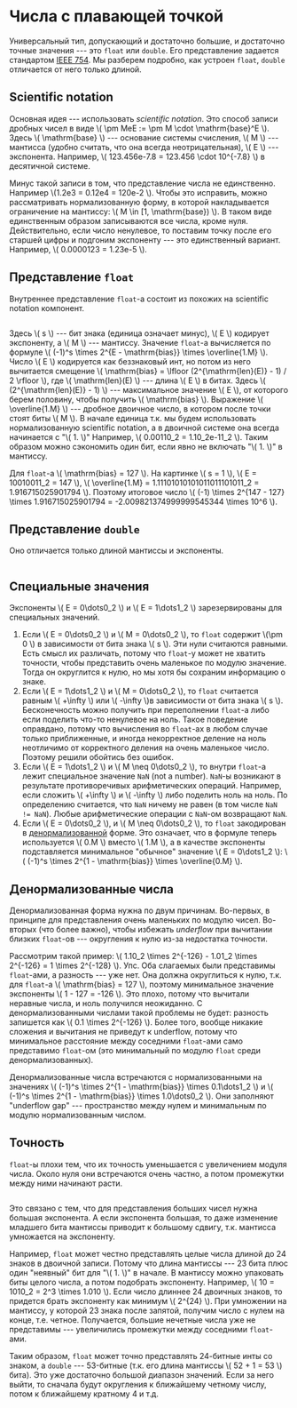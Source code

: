# Числа с плавающей точкой

Универсальный тип, допускающий и достаточно большие, и достаточно точные
значения --- это `float` или `double`. Его представление задается стандартом
[IEEE 754](https://en.wikipedia.org/wiki/IEEE_754). Мы разберем подробно, как
устроен `float`, `double` отличается от него только длиной.

## Scientific notation

Основная идея --- использовать _scientific notation_. Это способ записи
дробных чисел в виде \\( \\pm MeE := \\pm M \cdot \\mathrm{base}^E  \\). Здесь
\\( \\mathrm{base} \\) --- основание системы счисления, \\( M \\) ---
мантисса (удобно считать, что она всегда неотрицательная), \\( E \\) ---
экспонента. Например, \\( 123.456e-7.8 = 123.456 \cdot 10^{-7.8} \\) в
десятичной системе.

Минус такой записи в том, что представление числа не единственно. Например
\\(1.2e3 = 0.12e4 = 120e-2 \\). Чтобы это исправить, можно рассматривать
нормализованную форму, в которой накладывается ограничение на мантиссу: \\( M
\in [1, \\mathrm{base}) \\). В таком виде единственным образом записываются все
числа, кроме нуля. Действительно, если число ненулевое, то поставим точку после
его старшей цифры и подгоним экспоненту --- это единственный вариант.
Например, \\( 0.0000123 = 1.23e-5 \\).

## Представление `float`

Внутреннее представление `float`-а состоит из похожих на scientific notation
компонент.

<img data-src="float.svg">

Здесь \\( s \\) --- бит знака (единица означает минус), \\( E \\) кодирует
экспоненту, а \\( M \\) --- мантиссу. Значение `float`-а вычисляется по
формуле \\( (-1)^s \times 2^{E - \\mathrm{bias}} \times \\overline{1.M} \\).
Число \\( E \\) кодируется как беззнаковый инт, но потом из него вычитается
смещение \\( \\mathrm{bias} = \\lfloor (2^{\\mathrm{len}(E)} - 1) / 2 \\rfloor
\\), где \\( \\mathrm{len}(E) \\) --- длина \\( E \\) в битах. Здесь \\(
(2^{\\mathrm{len}(E)} - 1) \\) --- максимальное значение \\( E \\), от
которого берем половину, чтобы получить \\( \\mathrm{bias} \\). Выражение \\(
\\overline{1.M} \\) --- дробное двоичное число, в котором после точки стоят
биты \\( M \\). В начале единица т.к. мы будем использовать нормализованную
scientific notation, а в двоичной системе она всегда начинается с "\\( 1. \\)"
Например, \\( 0.00110_2 = 1.10_2e-11_2 \\). Таким образом можно сэкономить один
бит, если явно нe включать "\\( 1. \\)" в мантиссу.

Для `float`-а \\( \\mathrm{bias} = 127 \\). На картинке \\( s = 1 \\), \\( E =
10010011_2 = 147 \\), \\( \\overline{1.M} = 1.11101010101011011101011_2 =
1.916715025901794 \\). Поэтому итоговое число \\( (-1) \\times 2^{147 - 127}
\\times 1.916715025901794 = -2.009821374999999545344 \\times 10^6 \\).

## Представление `double`

Оно отличается только длиной мантиссы и экспоненты.

<img data-src="double.svg">

## Специальные значения

Экспоненты \\( E = 0\dots0_2 \\) и \\( E = 1\dots1_2 \\) зарезервированы для
специальных значений.
1. Если \\( E = 0\dots0_2 \\) и \\( M = 0\dots0_2 \\), то `float` содержит
   \\(\pm 0 \\) в зависимости от бита знака \\( s \\). Эти нули считаются
   равными. Есть смысл их различать, потому что `float`-у может не хватить
   точности, чтобы представить очень маленькое по модулю значение. Тогда он
   округлится к нулю, но мы хотя бы сохраним информацию о знаке.
1. Если \\( E = 1\dots1_2 \\) и \\( M = 0\dots0_2 \\), то `float` считается
   равным \\( +\infty \\) или \\( -\infty \\)в зависимости от бита знака \\( s
   \\). Бесконечность можно получить при переполнении `float`-а либо если
   поделить что-то ненулевое на ноль. Такое поведение оправдано, потому что
   вычисления во `float`-ах в любом случае только приближенные, и иногда
   некорректное деление на ноль неотличимо от корректного деления на очень
   маленькое число. Поэтому решили обойтись без ошибок.
1. Если \\( E = 1\dots1_2 \\) и \\( M \neq 0\dots0_2 \\), то внутри `float`-а
   лежит специальное значение `NaN` (not a number). `NaN`-ы возникают в
   результате противоречивых арифметических операций. Например, если сложить \\(
   +\infty \\) и \\( -\infty \\) либо поделить ноль на ноль. По определению
   считается, что `NaN` ничему не равен (в том числе `NaN != NaN`). Любые
   арифметические операции с `NaN`-ом возвращают `NaN`.
1. Если \\( E = 0\dots0_2 \\), и \\( M \neq 0\dots0_2 \\), то `float`
   закодирован в
   [денормализованной](https://en.wikipedia.org/wiki/Subnormal_number) форме.
   Это означает, что в формуле теперь используется \\( 0.M \\) вместо \\( 1.M
   \\), а в качестве экспоненты подставляется минимальное "обычное" значение \\(
   E = 0\dots1_2 \\): \\( (-1)^s \times 2^{1 - \\mathrm{bias}} \times
   \\overline{0.M} \\).

## Денормализованные числа

Денормализованная форма нужна по двум причинам. Во-первых, в принципе для
представления очень маленьких по модулю чисел. Во-вторых (что более важно),
чтобы избежать _underflow_ при вычитании близких `float`-ов --- округления к
нулю из-за недостатка точности.

Рассмотрим такой пример: \\( 1.10_2 \\times 2^{-126} - 1.01_2 \\times 2^{-126} =
1 \\times 2^{-128} \\). Упс. Оба слагаемых были представимы `float`-ами, а
разность --- уже нет. Она должна округлиться к нулю, т.к. для `float`-а \\(
\\mathrm{bias} = 127 \\), поэтому минимальное значение экспоненты \\( 1 - 127 =
-126 \\). Это плохо, потому что вычитали неравные числа, и ноль получился
неожиданно. С денормализованными числами такой проблемы не будет: разность
запишется как \\( 0.1 \\times 2^{-126} \\). Более того, вообще никакие сложения
и вычитания не приведут к underflow, потому что минимальное расстояние между
соседними `float`-ами само представимо `float`-ом (это минимальный по модулю
`float` среди денормализованных).

Денормализованные числа встречаются с нормализованными на значениях \\( (-1)^s
\times 2^{1 - \\mathrm{bias}} \times 0.1\dots1_2 \\) и \\( (-1)^s \times 2^{1 -
\\mathrm{bias}} \times 1.0\dots0_2 \\). Они заполняют "underflow gap" ---
пространство между нулем и минимальным по модулю нормализованным числом.

## Точность

`float`-ы плохи тем, что их точность уменьшается с увеличением модуля числа.
Около нуля они встречаются очень частно, а потом промежутки между ними начинают
расти.

<img data-src="number_line.svg">

Это связано с тем, что для представления больших чисел нужна большая
экспонента. А если экспонента большая, то даже изменение младшего бита мантиссы
приводит к большому сдвигу, т.к. мантисса умножается на экспоненту.

Например, `float` может честно представлять целые числа длиной до 24 знаков в
двоичной записи. Потому что длина мантиссы --- 23 бита плюс один "неявный"
бит для "\\( 1. \\)" в начале. В мантиссу можно упаковать биты целого числа, а
потом подобрать экспоненту. Например, \\( 10 = 1010_2 = 2^3 \\times 1.010 \\).
Если число длиннее 24 двоичных знаков, то придется брать экспоненту как минимум
\\( 2^{24} \\). При умножении на мантиссу, у которой 23 знака после запятой,
получим число с нулем на конце, т.е. четное. Получается, большие нечетные числа
уже не представимы --- увеличились промежутки между соседними `float`-ами.

Таким образом, `float` может точно представлять 24-битные инты со знаком, а
`double` --- 53-битные (т.к. его длина мантиссы \\( 52 + 1 = 53 \\) бита).
Это уже достаточно большой диапазон значений. Если за него выйти, то сначала
будут округления к ближайшему четному числу, потом к ближайшему кратному 4 и
т.д.
